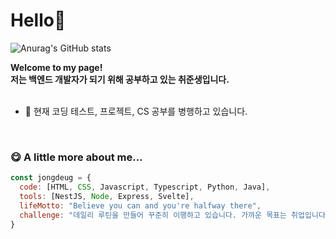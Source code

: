 # Hello👋 

![Anurag's GitHub stats](https://github-readme-stats.vercel.app/api?username=anuraghazra&show_icons=true&theme=radical)

**Welcome to my page!**
<br>
**저는 백엔드 개발자가 되기 위해 공부하고 있는 취준생입니다.**
<br>
<br>

- 🌱 현재 코딩 테스트, 프로젝트, CS 공부를 병행하고 있습니다.
<br>

### 😋 A little more about me...

```javascript
const jongdeug = {
  code: [HTML, CSS, Javascript, Typescript, Python, Java],
  tools: [NestJS, Node, Express, Svelte],
  lifeMotto: "Believe you can and you're halfway there",
  challenge: "데일리 루틴을 만들어 꾸준히 이행하고 있습니다. 가까운 목표는 취업입니다:)"
}
